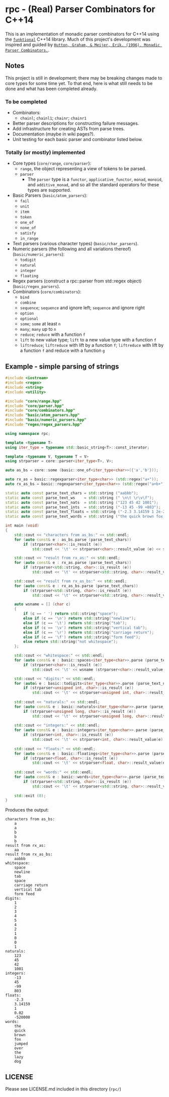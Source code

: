 # rpc - (Real) Parser Combinators for C++14

This is an implementation of monadic parser combinators for C++14 using the
[`funktional`](https://github.com/daltonwoodard/funktional) C++14 library.
Much of this project's development was inspired and guided by [`Hutton, Graham, & Meijer, Erik. (1996). Monadic Parser
Combinators.`](http://www.cs.nott.ac.uk/~pszgmh/monparsing.pdf).

## Notes

This project is still in development; there may be breaking changes made to core types for some time yet.
To that end, here is what still needs to be done and what has been completed already.

### To be completed
- Combinators:
    - `chainl`; `chainl1`; `chainr`; `chainr1`
- Better parser descriptions for constructing failure messages.
- Add infrastructure for creating ASTs from parse trees.
- Documentation (maybe in wiki pages?).
- Unit testing for each basic parser and combinator listed below.

### Totally (or mostly) implemented
- Core types (`core/range`, `core/parser`):
    - `range`, the object representing a view of tokens to be parsed.
    - `parser`
        - The `parser` type is a `functor`, `applicative_functor`, `monad`, `monoid`, and `additive_monad`,
        and so all the standard operators for these types are supported.
- Basic Parsers (`basic/atom_parsers`):
    - `fail`
    - `unit`
    - `item`
    - `token`
    - `one_of`
    - `none_of`
    - `satisfy`
    - `in_range`
- Text parsers (various character types) (`basic/char_parsers`).
- Numeric parsers (the following and all variations thereof) (`basic/numeric_parsers`):
    - `todigit`
    - `natural`
    - `integer`
    - `floating`
- Regex parsers (construct a rpc::parser from std::regex object) (`basic/regex_parsers`).
- Combinators (`core/combinators`):
    - `bind`
    - `combine`
    - `sequence`; `sequence` and ignore left; `sequence` and ignore right
    - `option`
    - `optional`
    - `some`; `some` at least `n`
    - `many`; `many` up to `n`
    - `reduce`; `reduce` with a function `f`
    - `lift` to new value type; `lift` to a new value type with a function `f`
    - `liftreduce`; `liftreduce` with lift by a function `f`; `liftreduce` with lift by a function `f` and reduce
      with a function `g`

## Example - simple parsing of strings

```c++
#include <iostream>
#include <regex>
#include <string>
#include <utility>

#include "core/range.hpp"
#include "core/parser.hpp"
#include "core/combinators.hpp"
#include "basic/atom_parsers.hpp"
#include "basic/numeric_parsers.hpp"
#include "regex/regex_parsers.hpp"

using namespace rpc;

template <typename T>
using iter_type = typename std::basic_string<T>::const_iterator;

template <typename V, typename T = V>
using strparser = core::parser<iter_type<T>, V>;

auto as_bs = core::some (basic::one_of<iter_type<char>>({'a','b'}));

auto rx_as = basic::regexparser<iter_type<char>> (std::regex("a+"));
auto rx_as_bs = basic::regexparser<iter_type<char>> (std::regex("a+b+"));

static auto const parse_text_chars = std::string ("aabbb");
static auto const parse_text_ws    = std::string (" \n\t \r\v\f");
static auto const parse_text_nats  = std::string ("123 45 42 1001");
static auto const parse_text_ints  = std::string ("-13 45 -99 +803");
static auto const parse_text_floats = std::string ("-2.3 3.14159 1 2e-2 -5.2E5");
static auto const parse_text_words = std::string ("the quick brown fox jumped over the lazy dog");

int main (void)
{
    std::cout << "characters from as_bs:" << std::endl; 
    for (auto const& e : as_bs.parse (parse_text_chars))
        if (strparser<char>::is_result (e))
            std::cout << '\t' << strparser<char>::result_value (e) << std::endl;

    std::cout << "result from rx_as:" << std::endl; 
    for (auto const& e : rx_as.parse (parse_text_chars))
        if (strparser<std::string, char>::is_result (e))
            std::cout << '\t' << strparser<std::string, char>::result_value (e) << std::endl;

    std::cout << "result from rx_as_bs:" << std::endl; 
    for (auto const& e : rx_as_bs.parse (parse_text_chars))
        if (strparser<std::string, char>::is_result (e))
            std::cout << '\t' << strparser<std::string, char>::result_value (e) << std::endl;

    auto wsname = [] (char c)
    {
        if (c == ' ') return std::string("space");
        else if (c == '\n') return std::string("newline");
        else if (c == '\t') return std::string("tab");
        else if (c == '\v') return std::string("vertical tab");
        else if (c == '\r') return std::string("carriage return");
        else if (c == '\f') return std::string("form feed");
        else return std::string("not whitespace"); 
    };

    std::cout << "whitespace:" << std::endl;
    for (auto const& e : basic::spaces<iter_type<char>>.parse (parse_text_ws))
        if (strparser<char>::is_result (e))
            std::cout << '\t' << wsname (strparser<char>::result_value (e)) << std::endl;

    std::cout << "digits:" << std::endl;
    for (auto& e : basic::todigits<iter_type<char>>.parse (parse_text_nats))
        if (strparser<unsigned int, char>::is_result (e))
            std::cout << '\t' << strparser<unsigned int, char>::result_value(e) << std::endl;
   
    std::cout << "naturals:" << std::endl;
    for (auto const& e : basic::naturals<iter_type<char>>.parse (parse_text_nats))
        if (strparser<unsigned long, char>::is_result (e))
            std::cout << '\t' << strparser<unsigned long, char>::result_value(e) << std::endl;
    
    std::cout << "integers:" << std::endl;
    for (auto const& e : basic::integers<iter_type<char>>.parse (parse_text_ints))
        if (strparser<int, char>::is_result (e))
            std::cout << '\t' << strparser<int, char>::result_value(e) << std::endl;
 
    std::cout << "floats:" << std::endl;
    for (auto const& e : basic::floatings<iter_type<char>>.parse (parse_text_floats))
        if (strparser<float, char>::is_result (e))
            std::cout << '\t' << strparser<float, char>::result_value(e) << std::endl;
 
    std::cout << "words:" << std::endl;
    for (auto const& e : basic::words<iter_type<char>>.parse (parse_text_words))
        if (strparser<std::string, char>::is_result (e))
            std::cout << '\t' << strparser<std::string, char>::result_value(e) << std::endl;
    
    std::exit (0);
}
```

Produces the output:
```
characters from as_bs:
    a
    a
    b
    b
    b
result from rx_as:
    aa
result from rx_as_bs:
    aabbb
whitespace:
    space
    newline
    tab
    space
    carriage return
    vertical tab
    form feed
digits:
    1
    2
    3
    4
    5
    4
    2
    1
    0
    0
    1
naturals:
    123
    45
    42
    1001
integers:
    -13
    45
    -99
    803
floats:
    -2.3
    3.14159
    1
    0.02
    -520000
words:
    the
    quick
    brown
    fox
    jumped
    over
    the
    lazy
    dog
```

## LICENSE

Please see LICENSE.md included in this directory (`rpc/`)

